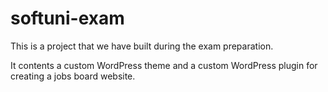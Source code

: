 # softuni-exam

This is a project that we have built during the exam preparation.

It contents a custom WordPress theme and a custom WordPress plugin for creating a jobs board website. 